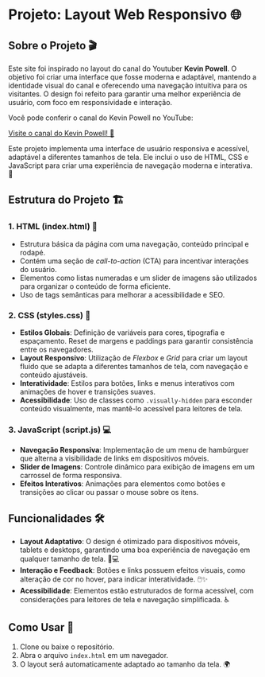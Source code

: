 # Projeto: Layout Web Responsivo 🌐

## Sobre o Projeto 🎬

Este site foi inspirado no layout do canal do Youtuber **Kevin Powell**. O objetivo foi criar uma interface que fosse moderna e adaptável, mantendo a identidade visual do canal e oferecendo uma navegação intuitiva para os visitantes. O design foi refeito para garantir uma melhor experiência de usuário, com foco em responsividade e interação.

Você pode conferir o canal do Kevin Powell no YouTube:

[Visite o canal do Kevin Powell! 🎥](https://www.youtube.com/@KevinPowell)

Este projeto implementa uma interface de usuário responsiva e acessível, adaptável a diferentes tamanhos de tela. Ele inclui o uso de HTML, CSS e JavaScript para criar uma experiência de navegação moderna e interativa. 🚀

## Estrutura do Projeto 🏗️

### 1. **HTML (index.html) 📄**
   - Estrutura básica da página com uma navegação, conteúdo principal e rodapé.
   - Contém uma seção de *call-to-action* (CTA) para incentivar interações do usuário.
   - Elementos como listas numeradas e um slider de imagens são utilizados para organizar o conteúdo de forma eficiente.
   - Uso de tags semânticas para melhorar a acessibilidade e SEO.

### 2. **CSS (styles.css) 🎨**
   - **Estilos Globais**: Definição de variáveis para cores, tipografia e espaçamento. Reset de margens e paddings para garantir consistência entre os navegadores.
   - **Layout Responsivo**: Utilização de *Flexbox* e *Grid* para criar um layout fluido que se adapta a diferentes tamanhos de tela, com navegação e conteúdo ajustáveis.
   - **Interatividade**: Estilos para botões, links e menus interativos com animações de hover e transições suaves.
   - **Acessibilidade**: Uso de classes como `.visually-hidden` para esconder conteúdo visualmente, mas mantê-lo acessível para leitores de tela.

### 3. **JavaScript (script.js) 💻**
   - **Navegação Responsiva**: Implementação de um menu de hambúrguer que alterna a visibilidade de links em dispositivos móveis.
   - **Slider de Imagens**: Controle dinâmico para exibição de imagens em um carrossel de forma responsiva.
   - **Efeitos Interativos**: Animações para elementos como botões e transições ao clicar ou passar o mouse sobre os itens.

## Funcionalidades 🛠️

- **Layout Adaptativo**: O design é otimizado para dispositivos móveis, tablets e desktops, garantindo uma boa experiência de navegação em qualquer tamanho de tela. 📱💻
- **Interação e Feedback**: Botões e links possuem efeitos visuais, como alteração de cor no hover, para indicar interatividade. 🖱️✨
- **Acessibilidade**: Elementos estão estruturados de forma acessível, com considerações para leitores de tela e navegação simplificada. ♿️

## Como Usar 🚀

1. Clone ou baixe o repositório.
2. Abra o arquivo `index.html` em um navegador.
3. O layout será automaticamente adaptado ao tamanho da tela. 🌍
